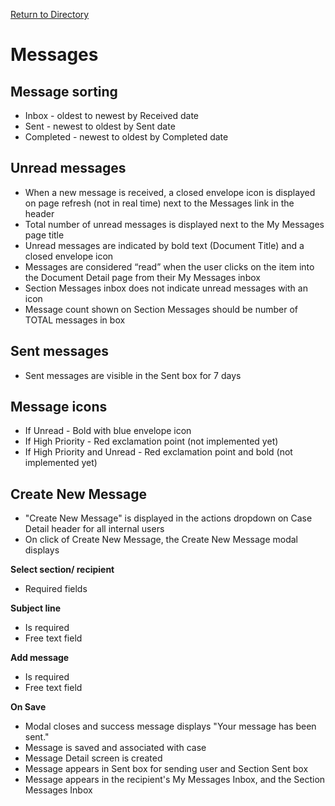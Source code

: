 [Return to Directory](./README.md)

# Messages

## Message sorting
* Inbox - oldest to newest by Received date
* Sent - newest to oldest by Sent date
* Completed - newest to oldest by Completed date

## Unread messages
* When a new message is received, a closed envelope icon is displayed on page refresh (not in real time) next to the Messages link in the header
* Total number of unread messages is displayed next to the My Messages page title
* Unread messages are indicated by bold text (Document Title) and a closed envelope icon
* Messages are considered “read” when the user clicks on the item into the Document Detail page from their My Messages inbox  
* Section Messages inbox does not indicate unread messages with an icon
* Message count shown on Section Messages should be number of TOTAL messages in box

## Sent messages
* Sent messages are visible in the Sent box for 7 days

## Message icons
* If Unread - Bold with blue envelope icon
* If High Priority - Red exclamation point (not implemented yet)
* If High Priority and Unread - Red exclamation point and bold (not implemented yet)

## Create New Message
*  "Create New Message" is displayed in the actions dropdown on Case Detail header for all internal users
* On click of Create New Message, the Create New Message modal displays

**Select section/ recipient**
* Required fields

**Subject line**
* Is required
* Free text field

**Add message**
* Is required
* Free text field

**On Save**
* Modal closes and success message displays "Your message has been sent."
* Message is saved and associated with case
* Message Detail screen is created
* Message appears in Sent box for sending user and Section Sent box
* Message appears in the recipient's My Messages Inbox, and the Section Messages Inbox
